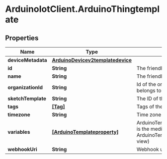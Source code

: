 # ArduinoIotClient.ArduinoThingtemplate

## Properties

Name | Type | Description | Notes
------------ | ------------- | ------------- | -------------
**deviceMetadata** | [**ArduinoDevicev2templatedevice**](ArduinoDevicev2templatedevice.md) |  | [optional] 
**id** | **String** | The friendly id of the thing | [optional] 
**name** | **String** | The friendly name of the thing | 
**organizationId** | **String** | Id of the organization the thing belongs to | [optional] 
**sketchTemplate** | **String** | The ID of the template&#39;s sketch | [optional] 
**tags** | [**[Tag]**](Tag.md) | Tags of the thing | [optional] 
**timezone** | **String** | Time zone of the thing | 
**variables** | [**[ArduinoTemplateproperty]**](ArduinoTemplateproperty.md) | ArduinoTemplatepropertyCollection is the media type for an array of ArduinoTemplateproperty (default view) | [optional] 
**webhookUri** | **String** | Webhook uri | [optional] 


